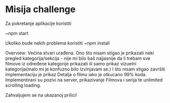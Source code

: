 # Misija challenge

Za pokretanje aplikacije koristiti

~npm start

Ukoliko bude nekih problema koristiti
~npm install

Overview: Većina stvari urađena. Ono što nisam stigao je prikazati neki pregled kategorija/sekcija - nije mi bilo baš najjasnije da li trebam sve filmove iz određene kategorije prikazati ili samo prikaz vizuelni kategorija(malo mi je konfuzno bilo Izvinjavam se.)
I što nisam stigao završiti implementaciju je prikaz Detalja o filmu iako je otkucano 99% koda.
Implementirani su pozivi na server, prikazivanje Filmova i serija te unlimited scrolling loading.

Zahvaljujem se na ukazanoj prilici!